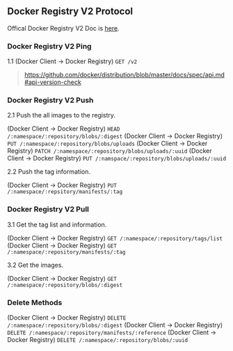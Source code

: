 ## Docker Registry V2 Protocol

Offical Docker Registry V2 Doc is [here](https://github.com/docker/distribution/blob/master/docs/spec/api.md).

### Docker Registry V2 Ping

1.1 (Docker Client -> Docker Registry) `GET /v2` 
> https://github.com/docker/distribution/blob/master/docs/spec/api.md#api-version-check

### Docker Registry V2 Push

2.1 Push the all images to the registry.

(Docker Client -> Docker Registry) `HEAD /:namespace/:repository/blobs/:digest`
(Docker Client -> Docker Registry) `PUT /:namespace/:repository/blobs/uploads`
(Docker Client -> Docker Registry) `PATCH /:namespace/:repository/blobs/uploads/:uuid`
(Docker Client -> Docker Registry) `PUT /:namspace/:repository/blobs/uploads/:uuid`

2.2 Push the tag information.

(Docker Client -> Docker Registry) `PUT /:namespace/:repsitory/manifests/:tag`

### Docker Registry V2 Pull 

3.1 Get the tag list and information.

(Docker Client -> Docker Registry) `GET /:namespace/:repository/tags/list`
(Docker Client -> Docker Registry) `GET /:namespace/:repository/manifests/:tag`

3.2 Get the images.

(Docker Client -> Docker Registry) `GET /:namespace/:repository/blobs/:digest`

### Delete Methods

(Docker Client -> Docker Registry) `DELETE /:namespace/:repository/blobs/:digest`
(Docker Client -> Docker Registry) `DELETE /:namespace/:repository/manifests/:reference`
(Docker Client -> Docker Registry) `DELETE /:namespace/:repository/blobs/:uuid`
